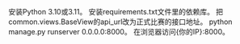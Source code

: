 安装Python 3.10或3.11。
安装requirements.txt文件里的依赖库。
把common.views.BaseView的api_url改为正式比赛的接口地址。
python manage.py runserver 0.0.0.0:8000。
在浏览器访问{你的IP}:8000。
